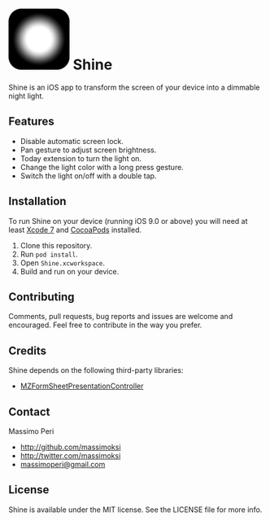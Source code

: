 # ![Shine](Assets/AppIcon-60@2x.png) Shine

Shine is an iOS app to transform the screen of your device into a dimmable night light.

## Features

- Disable automatic screen lock.
- Pan gesture to adjust screen brightness.
- Today extension to turn the light on.
- Change the light color with a long press gesture.
- Switch the light on/off with a double tap.

## Installation

To run Shine on your device (running iOS 9.0 or above) you will need at least [Xcode 7](https://developer.apple.com/xcode/) and [CocoaPods](https://cocoapods.org/) installed.

1. Clone this repository.
2. Run `pod install`.
3. Open `Shine.xcworkspace`.
4. Build and run on your device.

## Contributing

Comments, pull requests, bug reports and issues are welcome and encouraged.
Feel free to contribute in the way you prefer.

## Credits

Shine depends on the following third-party libraries:

- [MZFormSheetPresentationController](https://github.com/m1entus/MZFormSheetPresentationController)

## Contact

Massimo Peri

- http://github.com/massimoksi
- http://twitter.com/massimoksi
- massimoperi@gmail.com

## License

Shine is available under the MIT license. See the LICENSE file for more info.
